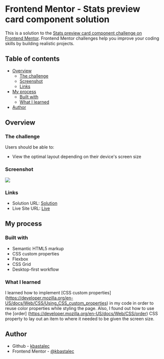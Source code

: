 # Frontend Mentor - Stats preview card component solution

This is a solution to the [Stats preview card component challenge on Frontend Mentor](https://www.frontendmentor.io/challenges/stats-preview-card-component-8JqbgoU62). Frontend Mentor challenges help you improve your coding skills by building realistic projects.

## Table of contents

- [Overview](#overview)
  - [The challenge](#the-challenge)
  - [Screenshot](#screenshot)
  - [Links](#links)
- [My process](#my-process)
  - [Built with](#built-with)
  - [What I learned](#what-i-learned)
- [Author](#author)

## Overview

### The challenge

Users should be able to:

- View the optimal layout depending on their device's screen size

### Screenshot

![](.images/screenshot.jpg)

### Links

- Solution URL: [Solution](https://github.com/kbastalec/stats-preview-card-component)
- Live Site URL: [Live](https://kbastalec.github.io/stats-preview-card-component/)

## My process

### Built with

- Semantic HTML5 markup
- CSS custom properties
- Flexbox
- CSS Grid
- Desktop-first workflow

### What I learned

I learned how to implement
[CSS custom properties] (https://developer.mozilla.org/en-US/docs/Web/CSS/Using_CSS_custom_properties)
in my code in order to reuse color properties while styling the page. Also, I found out how to use the [order] (https://developer.mozilla.org/en-US/docs/Web/CSS/order) CSS property to lay out an item to where it needed to be given the screen size.

## Author

- Github - [kbastalec](https://github.com/kbastalec)
- Frontend Mentor - [@kbastalec](https://www.frontendmentor.io/profile/kbastalec)
